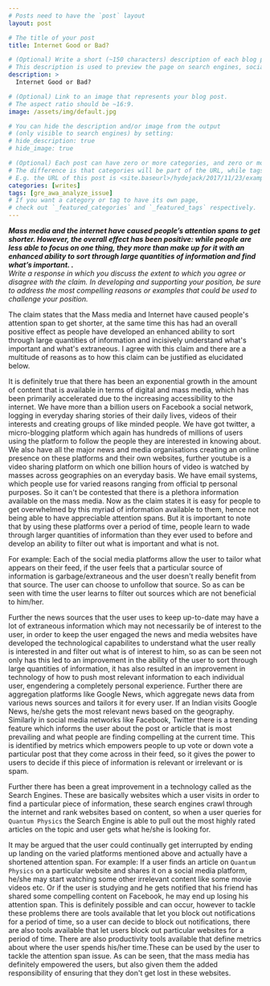 ```yaml
---
# Posts need to have the `post` layout
layout: post

# The title of your post
title: Internet Good or Bad?

# (Optional) Write a short (~150 characters) description of each blog post.
# This description is used to preview the page on search engines, social media, etc.
description: >
  Internet Good or Bad?

# (Optional) Link to an image that represents your blog post.
# The aspect ratio should be ~16:9.
image: /assets/img/default.jpg

# You can hide the description and/or image from the output
# (only visible to search engines) by setting:
# hide_description: true
# hide_image: true

# (Optional) Each post can have zero or more categories, and zero or more tags.
# The difference is that categories will be part of the URL, while tags will not.
# E.g. the URL of this post is <site.baseurl>/hydejack/2017/11/23/example-content/
categories: [writes]
tags: [gre_awa_analyze_issue]
# If you want a category or tag to have its own page,
# check out `_featured_categories` and `_featured_tags` respectively.
---
```


<p>
<b><i>Mass media and the internet have caused people’s attention spans to get shorter. However, the overall effect has been positive: while people are less able  to focus on one thing, they more than make up for it with an enhanced ability to sort through large quantities of information and find what’s important.
.</i></b>
<br>
<i>Write a response in which you discuss the extent to which you agree or disagree with the claim. In developing and supporting your position, be sure to address the most compelling reasons or examples that could be used to challenge your position.
</i>
</p>

The claim states that the Mass media and Internet have caused people's attention span to get shorter, at the same time this has had an overall positive effect as people have developed an enhanced ability to sort through large quantities of information and incisively understand what's important and what's extraneous. I agree with this claim and there are a multitude of reasons as to how this claim can be justified as elucidated below.

It is definitely true that there has been an exponential growth in the amount of content that is available in terms of digital and mass media, which has been primarily accelerated due to the increasing accessibility to the internet. We have more than a billion users on Facebook a social network, logging in everyday sharing stories of their daily lives, videos of their interests and creating groups of like minded people. We have got twitter, a micro-blogging platform which again has hundreds of millions of users using the platform to follow the people they are interested in knowing about. We also have all the major news and media organisations creating an online presence on these platforms and their own websites, further youtube is a video sharing platform on which one billion hours of video is watched by masses across geographies on an everyday basis. We have email systems, which people use for varied reasons ranging from official tp personal purposes. So it can't be contested that there is a plethora information available on the mass media. Now as the claim states it is easy for people to get overwhelmed by this myriad of information available to them, hence not being able to have appreciable attention spans. But it is important to note that by using these platforms over a period of time, people learn to wade through larger quantities of information than they ever used to before and develop an ability to filter out what is important and what is not.

For example: Each of the social media platforms allow the user to tailor what appears on their feed, if the user feels that a particular source of information is garbage/extraneous and the user doesn't really benefit from that source. The user can choose to unfollow that source. So as can be seen with time the user learns to filter out sources which are not beneficial to him/her.

Further the news sources that the user uses to keep up-to-date may have a lot of extraneous information which may not necessarily be of interest to the user, in order to keep the user engaged the news and media websites have developed the technological capabilites to understand what the user really is interested in and filter out what is of interest to him, so as can be seen not only has this led to an improvement in the ability of the user to sort through large quantities of information, it has also resulted in an improvement in technology of how to push most relevant information to each individual user, engendering a completely personal experience. Further there are aggregation platforms like Google News, which aggregate news data from various news sources and tailors it for every user. If an Indian visits Google News, he/she gets the most relevant news based on the geography.
Similarly in social media networks like Facebook, Twitter there is a trending feature which informs the user about the post or article that is most prevailing and what people are finding compelling at the current time. This is identified by metrics which empowers people to up vote or down vote a particular post that they come across in their feed, so it gives the power to users to decide if this piece of information is relevant or irrelevant or is spam.

Further there has been a great improvement in a technology called as the Search Engines. These are basically websites which a user visits in order to find a particular piece of information, these search engines crawl through the internet and rank websites based on content, so when a user queries for `Quantum Physics` the Search Engine is able to pull out the most highly rated articles on the topic and user gets what he/she is looking for.

It may be argued that the user could continually get interrupted by ending up landing on the varied platforms mentioned above and actually have a shortened attention span. For example: If a user finds an article on `Quantum Physics` on a particular website and shares it on a social media platform, he/she may start watching some other irrelevant content like some movie videos etc. Or if the user is studying and he gets notified that his friend has shared some compelling content on Facebook, he may end up losing his attention span. This is definitely possible and can occur, however to tackle these problems there are tools available that let you block out notifications for a period of time, so a user can decide to block out notifications, there are also tools available that let users block out particular websites for a period of time. There are also productivity tools available that define metrics about where the user spends his/her time.These can be used by the user to tackle the attention span issue.
As can be seen, that the mass media has definitely empowered the users, but also given them the added responsibility of ensuring that they don't get lost in these websites.
